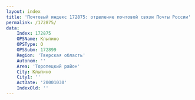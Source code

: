 ```yaml
---
layout: index
title: 'Почтовый индекс 172875: отделение почтовой связи Почты России'
permalink: /172875/
data:
    Index: 172875
    OPSName: Клыпино
    OPSType: О
    OPSSubm: 172899
    Region: 'Тверская область'
    Autonom: ''
    Area: 'Торопецкий район'
    City: Клыпино
    City1: ''
    ActDate: '20001030'
    IndexOld: ''
---
```

